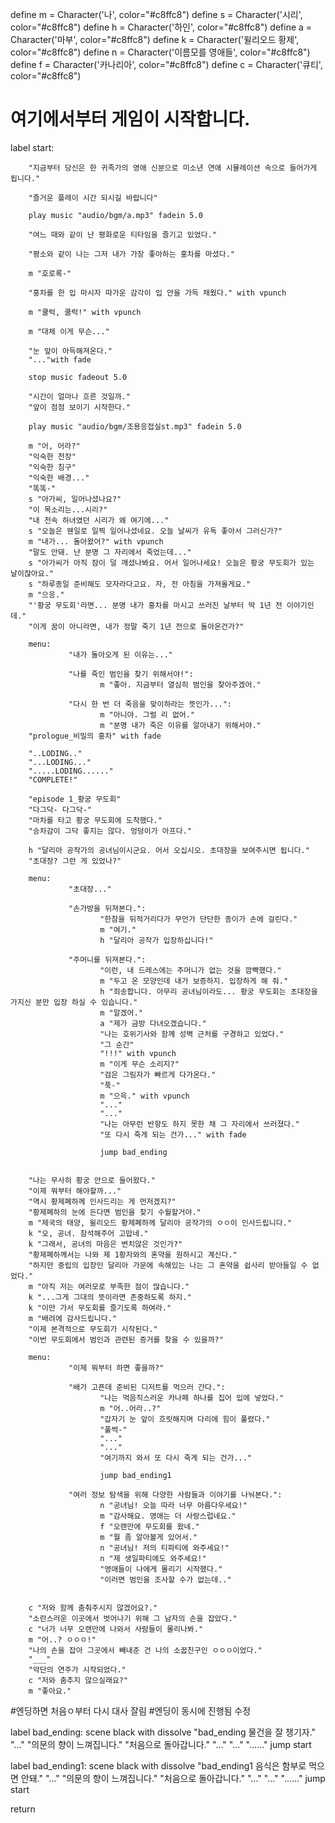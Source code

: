 define m = Character('나', color="#c8ffc8")
define s = Character('시리', color="#c8ffc8")
define h = Character('하인', color="#c8ffc8")
define a = Character('마부', color="#c8ffc8")
define k = Character('윌리오드 황제', color="#c8ffc8")
define n = Character('이름모를 영애들', color="#c8ffc8")
define f = Character('카나리아', color="#c8ffc8")
define c = Character('큐티', color="#c8ffc8")


# 여기에서부터 게임이 시작합니다.
label start:


        "지금부터 당신은 한 귀족가의 영애 신분으로 미소년 연애 시뮬레이션 속으로 들어가게 됩니다."

        "즐거운 플레이 시간 되시길 바랍니다"
        
        play music "audio/bgm/a.mp3" fadein 5.0

        "여느 때와 같이 난 평화로운 티타임을 즐기고 있었다."

        "평소와 같이 나는 그저 내가 가장 좋아하는 홍차를 마셨다."

        m "호로록-"

        "홍차를 한 입 마시자 따가운 감각이 입 안을 가득 채웠다." with vpunch

        m "쿨럭, 쿨럭!" with vpunch

        m "대체 이게 무슨..."

        "눈 앞이 아득해져온다."
        "..."with fade
        
        stop music fadeout 5.0

        "시간이 얼마나 흐른 것일까."
        "앞이 점점 보이기 시작한다."

        play music "audio/bgm/조용응접실st.mp3" fadein 5.0

        m "어, 어라?"
        "익숙한 천장"
        "익숙한 침구"
        "익숙한 배경..."
        "똑똑-"
        s "아가씨, 일어나셨나요?"
        "이 목소리는...시리?"
        "내 전속 하녀였던 시리가 왜 여기에..."
        s "오늘은 웬일로 일찍 일어나셨네요. 오늘 날씨가 유독 좋아서 그러신가?"
        m "내가... 돌아왔어?" with vpunch
        "말도 안돼. 난 분명 그 자리에서 죽었는데..."
        s "아가씨가 아직 잠이 덜 깨셨나봐요. 어서 일어나세요! 오늘은 황궁 무도회가 있는 날이잖아요."
        s "하루종일 준비해도 모자라다고요. 자, 전 아침을 가져올게요."
        m "으응."
        "'황궁 무도회'라면... 분명 내가 홍차를 마시고 쓰러진 날부터 딱 1년 전 이야기인데."
        "이게 꿈이 아니라면, 내가 정말 죽기 1년 전으로 돌아온건가?"
        
        menu:
                 "내가 돌아오게 된 이유는..."

                 "나를 죽인 범인을 찾기 위해서야!":
                        m "좋아. 지금부터 열심히 범인을 찾아주겠어."

                 "다시 한 번 더 죽음을 맞이하라는 뜻인가...":
                        m "아니야. 그럴 리 없어."
                        m "분명 내가 죽은 이유를 알아내기 위해서야."
        "prologue_비밀의 홍차" with fade

        "..LODING.."
        "...LODING..."
        ".....LODING......"
        "COMPLETE!"

        "episode 1_황궁 무도회"
        "다그닥- 다그닥-"
        "마차를 타고 황궁 무도회에 도착했다."
        "승차감이 그닥 좋지는 않다. 엉덩이가 아프다."

        h "달리아 공작가의 공녀님이시군요. 어서 오십시오. 초대장을 보여주시면 됩니다."
        "초대장? 그런 게 있었나?"

        menu:
                 "초대장..."

                 "손가방을 뒤져본다.":
                        "한참을 뒤적거리다가 무언가 단단한 종이가 손에 걸린다."
                        m "여기."
                        h "달리아 공작가 입장하십니다!"

                 "주머니를 뒤져본다.":
                        "이런, 내 드레스에는 주머니가 없는 것을 깜빡했다."
                        m "두고 온 모양인데 내가 보증하지. 입장하게 해 줘."
                        h "죄송합니다. 아무리 공녀님이라도... 황궁 무도회는 초대장을 가지신 분만 입장 하실 수 있습니다."
                        m "알겠어."
                        a "제가 금방 다녀오겠습니다."
                        "나는 호위기사와 함께 성벽 근처를 구경하고 있었다."
                        "그 순간"
                        "!!!" with vpunch
                        m "이게 무슨 소리지?"
                        "검은 그림자가 빠르게 다가온다."
                        "푹-"
                        m "으윽." with vpunch
                        "..."
                        "..."
                        "나는 아무런 반항도 하지 못한 채 그 자리에서 쓰러졌다."
                        "또 다시 죽게 되는 건가..." with fade

                        jump bad_ending
       

        "나는 무사히 황궁 안으로 들어왔다."
        "이제 뭐부터 해야할까..."
        "역시 황제폐하께 인사드리는 게 먼저겠지?"
        "황제폐하의 눈에 든다면 범인을 찾기 수월할거야."
        m "제국의 태양, 윌리오드 황제폐하께 달리아 공작가의 ㅇㅇ이 인사드립니다."
        k "오, 공녀. 참석해주어 고맙네."
        k "그래서, 공녀의 마음은 변치않은 것인가?"
        "황제폐하께서는 나와 제 1황자와의 혼약을 원하시고 계신다."
        "하지만 중립의 입장인 달리아 가문에 속해있는 나는 그 혼약을 쉽사리 받아들일 수 없었다."
        m "아직 저는 여러모로 부족한 점이 많습니다."
        k "...그게 그대의 뜻이라면 존중하도록 하지."
        k "이만 가서 무도회를 즐기도록 하여라."
        m "배려에 감사드립니다."
        "이제 본격적으로 무도회가 시작된다."
        "이번 무도회에서 범인과 관련된 증거를 찾을 수 있을까?"

        menu:
                 "이제 뭐부터 하면 좋을까?"

                 "배가 고픈데 준비된 디저트를 먹으러 간다.":
                        "나는 먹음직스러운 카나페 하나를 집어 입에 넣었다."
                        m "어..어라..?"
                        "갑자기 눈 앞이 흐릿해지며 다리에 힘이 풀렸다."
                        "풀썩-"
                        "..."
                        "..."
                        "여기까지 와서 또 다시 죽게 되는 건가..."

                        jump bad_ending1

                 "여러 정보 탐색을 위해 다양한 사람들과 이야기를 나눠본다.":
                        n "공녀님! 오늘 따라 너무 아름다우세요!"
                        m "감사해요. 영애는 더 사랑스럽네요."
                        f "오랜만에 무도회를 왔네."
                        m "뭘 좀 알아볼게 있어서."
                        n "공녀님! 저의 티파티에 와주세요!"
                        n "제 생일파티에도 와주세요!"
                        "영애들이 나에게 몰리기 시작했다."
                        "이러면 범인을 조사할 수가 없는데.."
       
       
        c "저와 함께 춤춰주시지 않겠어요?."
        "소란스러운 이곳에서 벗어나기 위해 그 남자의 손을 잡았다."
        c "너가 너무 오랜만에 나와서 사람들이 몰리나봐."
        m "어..? ㅇㅇㅇ!"
        "나의 손을 잡아 그곳에서 빼내준 건 나의 소꿉친구인 ㅇㅇㅇ이었다."
        "___"
        "악단의 연주가 시작되었다."
        c "저와 춤추지 않으실래요?"
        m "좋아요."

#엔딩하면 처음ㅇ부터 다시 대사 잘림
#엔딩이 동시에 진행됨 수정

label bad_ending:
        scene black with dissolve
        "bad_ending 물건을 잘 챙기자."
        "..."
        "의문의 향이 느껴집니다."
        "처음으로 돌아갑니다."
        "..."
        "..."
        "......"
        jump start

label bad_ending1:
        scene black with dissolve
        "bad_ending1 음식은 함부로 먹으면 안돼."
        "..."
        "의문의 향이 느껴집니다."
        "처음으로 돌아갑니다."
        "..."
        "..."
        "......"
        jump start

return

